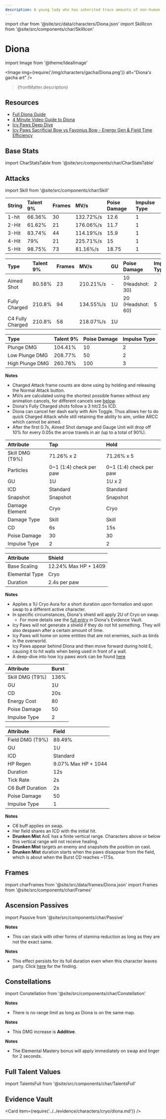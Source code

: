```yaml
---
description: A young lady who has inherited trace amounts of non-human blood. She is the incredibly popular bartender of the Cat's Tail tavern.
---
```


import char from '@site/src/data/characters/Diona.json'
import SkillIcon from '@site/src/components/char/SkillIcon'

# Diona

import Image from '@theme/IdealImage'

<Image img={require('/img/characters/gacha/Diona.png')} alt="Diona's gacha art" />
<blockquote>{frontMatter.description}</blockquote>

## Resources

* [Full Diona Guide](https://keqingmains.com/diona/)
* [4 Minute Video Guide to Diona](https://youtu.be/IWoSkeAFY4o)
* [Icy Paws Deep Dive](https://docs.google.com/document/d/1GZrscI-X_-CgzavXUbCeELrSumbAqlLqVkkJN1vWKwk/edit?usp=sharing)
* [Icy Paws Sacrificial Bow vs Favonius Bow - Energy Gen & Field Time Efficiency](https://docs.google.com/spreadsheets/d/1rMyjElZHS0PDU4uyJ55bKGsmUVW82ga4xPcDUJSE760/edit#gid=1389539947)

## Base Stats

import CharStatsTable from '@site/src/components/char/CharStatsTable'

<CharStatsTable char={char} />

## Attacks

import Skill from '@site/src/components/char/Skill'

<Tabs queryString="ability">
<TabItem value='na' label='Normal Attacks'>
<SkillIcon char={char} skill='na' />
<div class='talent-columns'>
<Skill char={char} skill='na' sectionFilter='Normal Attack' />

| String | Talent 9% | Frames | MV/s      | Poise Damage | Impulse Type |
| :----- | :-------- | :----- | :-------- | :----------- | :----------- |
| 1-hit  | 66.36%    | 30     | 132.72%/s | 12.6         | 1            |
| 2-Hit  | 61.62%    | 21     | 176.06%/s | 11.7         | 1            |
| 3-Hit  | 83.74%    | 44     | 114.19%/s | 15.9         | 1            |
| 4-Hit  | 79%       | 21     | 225.71%/s | 15           | 1            |
| 5-Hit  | 98.75%    | 73     | 81.16%/s  | 18.75        | 1            |

</div>
<div class='talent-columns'>
<Skill char={char} skill='na' sectionFilter='Charged Attack' />

| Type             | Talent 9% | Frames | MV/s      | GU  | Poise Damage              | Impulse Type              |
| :--------------- | :-------- | :----- | :-------- | :-- | :------------------------ | :------------------------ |
| Aimed Shot       | 80.58%    | 23     | 210.21%/s | -   | 10 \(Headshot: 30\)       | 2                         |
| Fully Charged    | 210.8%    | 94     | 134.55%/s | 1U  | 20 \(Headshot: 60\)       | 5                         |
| C4 Fully Charged | 210.8%    | 58     | 218.07%/s | 1U  | <!--- not on the sheet--> | <!--- not on the sheet--> |

</div>
<div class='talent-columns'>
<Skill char={char} skill='na' sectionFilter='Plunging Attack' />

| Type            | Talent 9% | Poise Damage | Impulse Type |
| :-------------- | :-------- | :----------- | :----------- |
| Plunge DMG      | 104.41%   | 10           | 2            |
| Low Plunge DMG  | 208.77%   | 50           | 2            |
| High Plunge DMG | 260.76%   | 100          | 3            |

</div>

**Notes**

* Charged Attack frame counts are done using by holding and releasing the Normal Attack button.
* MV/s are calculated using the shortest possible frames without any animation cancels, for different cancels see [below](#frames).
* Diona's Fully Charged shots follow a 3 hit/2.5s ICD.
* Diona can cancel her dash early with Aim Toggle. Thus allows her to do quick Charged Attack while still retaining the ability to aim, unlike ARCC which cannot be aimed.
* After the first 0.7s, Aimed Shot damage and Gauge Unit will drop off 10% for every 0.05s the arrow travels in air \(up to a total of 90%\).

</TabItem>

<TabItem value='e' label='Skill'>
<SkillIcon char={char} skill='e' />
<div class='talent-columns'>
<Skill char={char} skill='e' />

| Attribute         | Tap                       | Hold                      |
| :---------------- | :------------------------ | :------------------------ |
| Skill DMG \(T9%\) | 71.26% x 2                | 71.26% x 5                |
| Particles         | 0~1 \(1:4\) check per paw | 0~1 \(1:4\) check per paw |
| GU                | 1U                        | 1U x 2                    |
| ICD               | Standard                  | Standard                  |
| Snapshot          | Snapshot                  | Snapshot                  |
| Damage Element    | Cryo                      | Cryo                      |
| Damage Type       | Skill                     | Skill                     |
| CD                | 6s                        | 15s                       |
| Poise Damage      | 30                        | 30                        |
| Impulse Type      | 2                         | 2                         |

</div>

| Attribute      | Shield               |
| :------------- | :------------------- |
| Base Scaling   | 12.24% Max HP + 1409 |
| Elemental Type | Cryo                 |
| Duration       | 2.4s per paw         |

**Notes**

* Applies a 1U Cryo Aura for a short duration upon formation and upon swap to a different active character.
* In specific circumstances, Diona's shield will apply 2U of Cryo on swap.
  * For more details see the [full entry](../../evidence/characters/cryo/diona.md#bug-dionas-shield-is-2u-under-specific-circumstances-that-are-guaranteed-on-swap) in Diona's Evidence Vault.
* Icy Paws will not generate a shield if they do not hit something. They will also despawn after a certain amount of time.
* Icy Paws will home on some entities that are not enemies, such as birds in the overworld.
* Icy Paws appear behind Diona and then move forward during hold E, causing it to hit walls when being used in front of a wall.
* A deep-dive into how Icy paws work can be found [here](https://docs.google.com/document/d/1GZrscI-X_-CgzavXUbCeELrSumbAqlLqVkkJN1vWKwk/edit?usp=sharing)

</TabItem>

<TabItem value='q' label='Burst'>
<SkillIcon char={char} skill='q' />
<div class='talent-columns'>
<Skill char={char} skill='q'/>

| Attribute         | Burst |
| :---------------- | :---- |
| Skill DMG \(T9%\) | 136%  |
| GU                | 1U    |
| CD                | 20s   |
| Energy Cost       | 80    |
| Poise Damage      | 50    |
| Impulse Type      | 2     |

</div>

| Attribute        | Field               |
| :--------------- | :------------------ |
| Field DMG (T9%)  | 89.49%              |
| GU               | 1U                  |
| ICD              | Standard            |
| HP Regen         | 9.07% Max HP + 1044 |
| Duration         | 12s                 |
| Tick Rate        | 2s                  |
| C6 Buff Duration | 2s                  |
| Poise Damage     | 50                  |
| Impulse Type     | 1                   |

**Notes**

* C6 buff applies on swap.
* Her field shares an ICD with the initial hit.
* **Drunken Mist** AoE has a finite vertical range. Characters above or below this vertical range will not receive healing.
* **Drunken Mist** targets an enemy and snapshots the position on cast.
* **Drunken Mist** duration starts when the paws disappear from the field, which is about when the Burst CD reaches ~17.5s.

</TabItem>
</Tabs>

## Frames

import charFrames from '@site/src/data/frames/Diona.json'
import Frames from '@site/src/components/char/Frames'

<Frames data={charFrames} />

## Ascension Passives

import Passive from '@site/src/components/char/Passive'

<Tabs queryString="passive">
<TabItem value='passive' label='Passive'>
<Passive char={char} passive={2} />
</TabItem>

<TabItem value='a1' label='Ascension 1'>
<Passive char={char} passive={0} />

**Notes**

* This can stack with other forms of stamina reduction as long as they are not the exact same.

</TabItem>

<TabItem value="a4" label="Ascension 4">
<Passive char={char} passive={1} />
 
**Notes**
 
* This effect persists for its full duration even when this character leaves party. Click [here](../../evidence/combat-mechanics/party-mechanics.md#debuffsteam-buffs-with-duration-persist-after-applier-leaves-party) for the finding. 
 
</TabItem>
</Tabs>

## Constellations

import Constellation from '@site/src/components/char/Constellation'

<Tabs queryString="constellation">
<TabItem value='c1' label='C1'>
<Constellation char={char} constellation={1} />

**Notes**

* There is no range limit as long as Diona is on the same map.

</TabItem>

<TabItem value='c2' label='C2'>
<Constellation char={char} constellation={2} />

**Notes**

* This DMG increase is **Additive**.

</TabItem>

<TabItem value='c3' label='C3'>
<Constellation char={char} constellation={3} />
</TabItem>

<TabItem value='c4' label='C4'>
<Constellation char={char} constellation={4} />
</TabItem>

<TabItem value='c5' label='C5'>
<Constellation char={char} constellation={5} />
</TabItem>

<TabItem value='c6' label='C6'>
<Constellation char={char} constellation={6} />

**Notes**

* The Elemental Mastery bonus will apply immediately on swap and linger for 2 seconds.

</TabItem>
</Tabs>

## Full Talent Values

import TalentsFull from '@site/src/components/char/TalentsFull'

<TalentsFull char={char}/>

## Evidence Vault

<Card item={require('../../evidence/characters/cryo/diona.md')} />
